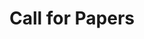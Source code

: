 ---
# Page title
title: Call for Papers
# Page type - we want a landing page (such as a homepage)
type: landing

# Your landing page sections - add as many different content blocks as you like
sections:
  - block: markdown
    id: section-0
    content:
      title: Call for Papers
      subtitle: für die Tagung zum Thema <br> Künstliche Intelligenz in der Lehrkräftebildung <br> 16. & 17. September 2025 <br> Universität Potsdam, Campus Am Neuen Palais, Haus 9
      
      text: |
        <p align="justify"> Die Tagung „Künstliche Intelligenz in der Lehrkräftebildung“ widmet sich der Frage, wie Künstliche Intelligenz (KI) in die universitäre Ausbildung zukünftiger Lehrkräfte integriert werden kann, um auch auf dieser Ebene die digitale Transformation von Schule und Unterricht zu unterstützen.<br><br>
        Die Tagung richtet sich primär an Lehrkräftebildner:innen, aber auch an Akteur:innen der zweiten und dritten Phase der Lehrkräfteausbildung. Ziel ist es, eine Plattform für den übergreifenden Austausch und die Diskussion darüber zu schaffen, welche aktuellen Konzepte und innovativen Ansätze in der Hochschullehre umgesetzt oder entwickelt werden, um künftige Lehrkräfte auf einen kompetenten und lernförderlichen Einsatz von KI in Schule und Unterricht vorzubereiten. <br><br>
        Dabei stehen unter anderem folgende Fragen im Fokus:Welche Anknüpfungspunkte bieten bereits bestehende Konzepte in der Hochschullehre? Welche neuen universitären Lehrkonzepte gibt oder braucht es, um zukünftige Lehrkräfte auf die schulische Nutzung von KI vorzubereiten? Welche KI-Tools werden in der universitären Lehrkräftebildung thematisiert, und inwiefern können diese auf spezifische schulische Anforderungen abgestimmt werden?<br><br>
        Wir laden Sie herzlich ein, Tagungsbeiträge zu folgenden Themenbereichen und Fragestellungen einzureichen:<br><br>
        Lehrkonzepte für den KI-Einsatz:Welche (fach-)didaktischen Modelle oder Ansätze gibt es, um KI sinnvoll in die universitäre Lehrkräftebildung zu integrieren? Wie können zukünftige Lehrkräfte auf den Einsatz dieser Technologien im Schulalltag vorbereitet werden? Welche Seminarkonzepte/ -ideen gibt es hierfür?<br><br>
        Fortbildungskonzepte für den KI-Einsatz:Welche Ideen und Konzepte gibt es, um auch praktizierende Lehrkräfte für einen didaktisch zielführenden Einsatz KI-basierter Systeme im Unterricht zu qualifizieren? Wie können die Lehrkräfte hierbei unterstützt werden?<br><br>
        Rechtliche und ethisch-soziale Herausforderungen des KI-Einsatzes:Wie gehen Hochschulen mit Lizenzfragen und datenschutzrechtlichen Anforderungen im Kontext von KI-Tools um? Welche Bestimmungen und Strategien haben sich eventuell bereits bewährt? Welche ethisch-sozialen Implikationen bringt der Einsatz von KI im Hochschulkontext mit sich (und wie kann damit umgegangen werden)?<br><br>
        Einreichung:Folgende Beitragsformate sind möglich
        •	Vorträge (15 Minuten Vortrag + 10 Minuten Diskussion)
        •	Workshops (90 Minuten, in denen mit den Teilnehmenden interaktiv gearbeitet wird)
        •	Konzeptideen, Work-In-Progress und Problemstellungen für Roundtable-Sessions (= von Ihnen moderierte Diskussionsrunde mit kurzem Impulsvortrag (5 Minuten + 15 Minuten Diskussion) mit Titel, kurzer Skizze der Problemstellung und zwei bis drei Diskussionsfragen)<br><br>
        Bitte reichen Sie Ihr Abstract (max. 500 Wörter exkl. Literatur) inkl. Titel, Namen der Autor:innen mit institutioneller Affiliation bis zum 27. April 2025 unter [ConfTool-Link] ein.<br><br> 
        Kontakt:Für Fragen oder weitere Informationen wenden Sie sich bitte an Sarah Bormann
        unter saborman@uni-potsdam.de.
        Teilen Sie Ihre Ansätze und Ideen mit einem breiten Fachpublikum und tragen Sie zur Gestaltung einer zukunftsfähigen Lehrkräftebildung bei. Wir freuen uns auf Ihre Einreichungen!
        </p>

---